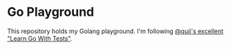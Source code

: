 # Go Playground
This repository holds my Golang playground. I'm following [@quii's excellent "Learn Go With Tests"](https://github.com/quii/learn-go-with-tests).
